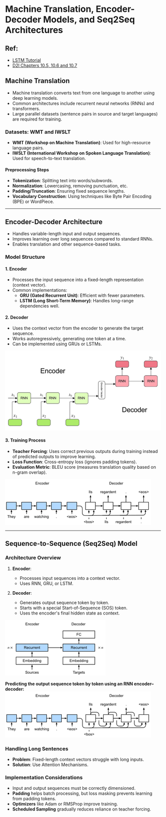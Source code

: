# Machine Translation, Encoder-Decoder Models, and Seq2Seq Architectures

## Ref: 
- [LSTM Tutorial](https://colah.github.io/posts/2015-08-Understanding-LSTMs/)
- [D2l Chapters 10.5, 10.6 and 10.7](https://www.d2l.ai/chapter_recurrent-modern/seq2seq.html)
  
## Machine Translation

- Machine translation converts text from one language to another using deep learning models.
- Common architectures include recurrent neural networks (RNNs) and transformers.
- Large parallel datasets (sentence pairs in source and target languages) are required for training.

### Datasets: WMT and IWSLT
- **WMT (Workshop on Machine Translation)**: Used for high-resource language pairs.
- **IWSLT (International Workshop on Spoken Language Translation)**: Used for speech-to-text translation.

#### Preprocessing Steps
- **Tokenization**: Splitting text into words/subwords.
- **Normalization**: Lowercasing, removing punctuation, etc.
- **Padding/Truncation**: Ensuring fixed sequence lengths.
- **Vocabulary Construction**: Using techniques like Byte Pair Encoding (BPE) or WordPiece.

---

## Encoder-Decoder Architecture

- Handles variable-length input and output sequences.
- Improves learning over long sequences compared to standard RNNs.
- Enables translation and other sequence-based tasks.

### Model Structure

#### **1. Encoder**
- Processes the input sequence into a fixed-length representation (context vector).
- Common implementations:
  - **GRU (Gated Recurrent Unit)**: Efficient with fewer parameters.
  - **LSTM (Long Short-Term Memory)**: Handles long-range dependencies well.

#### **2. Decoder**
- Uses the context vector from the encoder to generate the target sequence.
- Works autoregressively, generating one token at a time.
- Can be implemented using GRUs or LSTMs.

![encoder decoder](images/encoder_decoder.png)

#### **3. Training Process**
- **Teacher Forcing**: Uses correct previous outputs during training instead of predicted outputs to improve learning.
- **Loss Function**: Cross-entropy loss (ignores padding tokens).
- **Evaluation Metric**: BLEU score (measures translation quality based on n-gram overlap).

![Sequence-to-sequence learning with an RNN encoder and an RNN decoder](images/seq2seq.png)

---

## Sequence-to-Sequence (Seq2Seq) Model

### Architecture Overview
1. **Encoder**:
   - Processes input sequences into a context vector.
   - Uses RNN, GRU, or LSTM.

2. **Decoder**:
   - Generates output sequence token by token.
   - Starts with a special Start-of-Sequence (SOS) token.
   - Uses the encoder's final hidden state as context.

![Layers](images/seq2seq-details.png)

**Predicting the output sequence token by token using an RNN encoder–decoder:**
![Predicting the output sequence token by token using an RNN encoder–decoder](images/seq2seq-predict.png)

### Handling Long Sentences
- **Problem**: Fixed-length context vectors struggle with long inputs.
- **Solution**: Use Attention Mechanisms.

### Implementation Considerations
- Input and output sequences must be correctly dimensioned.
- **Padding** helps batch processing, but loss masking prevents learning from padding tokens.
- **Optimizers** like Adam or RMSProp improve training.
- **Scheduled Sampling** gradually reduces reliance on teacher forcing.

